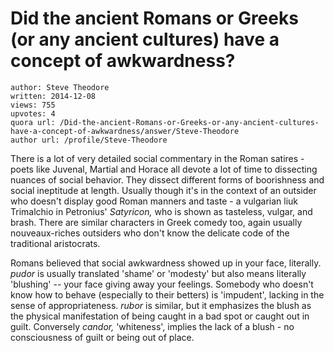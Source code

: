 # Did the ancient Romans or Greeks (or any ancient cultures) have a concept of awkwardness?

	author: Steve Theodore
	written: 2014-12-08
	views: 755
	upvotes: 4
	quora url: /Did-the-ancient-Romans-or-Greeks-or-any-ancient-cultures-have-a-concept-of-awkwardness/answer/Steve-Theodore
	author url: /profile/Steve-Theodore


There is a lot of very detailed social commentary in the Roman satires - poets like Juvenal, Martial and Horace all devote a lot of time to dissecting nuances of social behavior. They dissect different forms of boorishness and social ineptitude at length. Usually though it's in the context of an outsider who doesn't display good Roman manners and taste - a vulgarian liuk Trimalchio in Petronius' _Satyricon,_ who is shown as tasteless, vulgar, and brash. There are similar characters in Greek comedy too, again usually nouveaux-riches outsiders who don't know the delicate code of the traditional aristocrats.

Romans believed that social awkwardness showed up in your face, literally.
_pudor_  is usually translated 'shame' or 'modesty' but also means literally 'blushing' -- your face giving away your feelings. Somebody who doesn't know how to behave (especially to their betters) is 'impudent', lacking in the sense of appropriateness. _rubor_  is similar, but it emphasizes the blush as the physical manifestation of being caught in a bad spot or caught out in guilt. Conversely _candor,_  'whiteness', implies the lack of a blush - no consciousness of guilt or being out of place.

